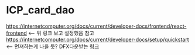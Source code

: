# ICP_card_dao



https://internetcomputer.org/docs/current/developer-docs/frontend/react-frontend 
<-- 위 링크 보고 설정했음 참고 
https://internetcomputer.org/docs/current/developer-docs/setup/quickstart
<-- 먼져하는게 나을 듯? DFX다운받는 링크

